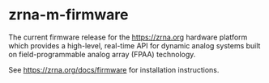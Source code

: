 # zrna-m-firmware
The current firmware release for the https://zrna.org hardware platform which provides a
high-level, real-time API for dynamic analog systems built on field-programmable analog array (FPAA) technology.

See https://zrna.org/docs/firmware for installation instructions.
